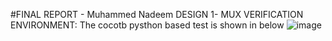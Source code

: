 #FINAL REPORT - Muhammed Nadeem
DESIGN 1- MUX
VERIFICATION ENVIRONMENT:
The cocotb pysthon based test is shown in below
![image](https://user-images.githubusercontent.com/109667720/182028094-433bd59e-b862-4fe0-bb12-a230f56a2786.png)

